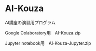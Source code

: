 # AI-Kouza

AI講座の演習用プログラム

Google Colaboratory用　AI-Kouza.zip

Jupyter notebook用　AI-Kouza-Jupyter.zip

